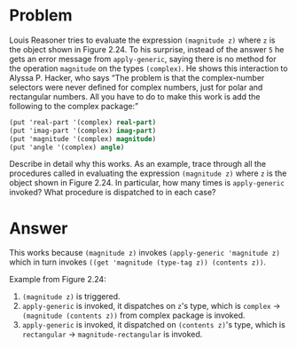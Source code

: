 # Problem

Louis Reasoner tries to evaluate the expression `(magnitude z)` where `z` is the object shown in Figure 2.24. To his surprise, instead of the answer `5` he gets an error message from `apply-generic`, saying there is no method for the operation `magnitude` on the types `(complex)`. He shows this interaction to Alyssa P. Hacker, who says “The problem is that the complex-number selectors were never defined for complex numbers, just for polar and rectangular numbers. All you have to do to make this work is add the following to the complex package:”
```scheme
(put 'real-part '(complex) real-part)
(put 'imag-part '(complex) imag-part)
(put 'magnitude '(complex) magnitude)
(put 'angle '(complex) angle)
```
Describe in detail why this works. As an example, trace through all the procedures called in evaluating the expression `(magnitude z)` where `z` is the object shown in Figure 2.24. In particular, how many times is `apply-generic` invoked? What procedure is dispatched to in each case?

# Answer

This works because `(magnitude z)` invokes `(apply-generic 'magnitude z)` which in turn invokes `((get 'magnitude (type-tag z)) (contents z))`.

Example from Figure 2.24:
  1. `(magnitude z)` is triggered.
  2. `apply-generic` is invoked, it dispatches on `z`'s type, which is `complex` -> `(magnitude (contents z))` from complex package is invoked.
  3. `apply-generic` is invoked, it dispatched on `(contents z)`'s type, which is `rectangular` -> `magnitude-rectangular` is invoked.
